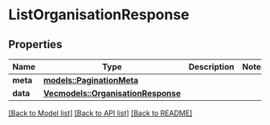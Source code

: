 # ListOrganisationResponse

## Properties

Name | Type | Description | Notes
------------ | ------------- | ------------- | -------------
**meta** | [**models::PaginationMeta**](PaginationMeta.md) |  | 
**data** | [**Vec<models::OrganisationResponse>**](OrganisationResponse.md) |  | 

[[Back to Model list]](../README.md#documentation-for-models) [[Back to API list]](../README.md#documentation-for-api-endpoints) [[Back to README]](../README.md)


